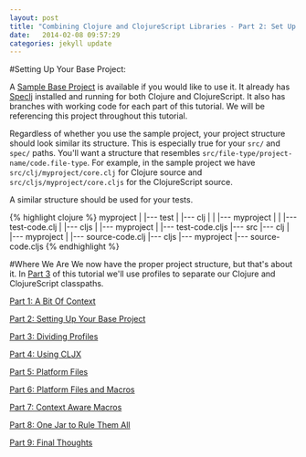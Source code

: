 ```yaml
---
layout: post
title: "Combining Clojure and ClojureScript Libraries - Part 2: Set Up Your Base Project"
date:   2014-02-08 09:57:29
categories: jekyll update
---
```


[8thLight]: https://8thlight.com
[speclj]:    https://github.com/slagyr/speclj 
[sample_project]: https://github.com/AndrewZures/combining_clj_cljs_libraries/tree/base_project

[part_1]: http://andrewzures.github.io/jekyll/update/2014/02/08/clj-cljs-pt1-context.html 
[part_2]: http://andrewzures.github.io/jekyll/update/2014/02/08/clj-cljs-pt2-setup.html
[part_3]: http://andrewzures.github.io/jekyll/update/2014/02/08/clj-cljs-pt3-dividing-profiles.html
[part_4]: http://andrewzures.github.io/jekyll/update/2014/02/08/clj-cljs-pt4-cljx.html
[part_5]: http://andrewzures.github.io/jekyll/update/2014/02/08/clj-cljs-pt5-platform.html
[part_6]: http://andrewzures.github.io/jekyll/update/2014/02/08/clj-cljs-pt6-platform-and-macros.html
[part_7]: http://andrewzures.github.io/jekyll/update/2014/02/08/clj-cljs-pt7-if-macros.html
[part_8]: http://andrewzures.github.io/jekyll/update/2014/02/08/clj-cljs-pt8-combining-profiles.html
[part_9]: http://andrewzures.github.io/jekyll/update/2014/02/08/clj-cljs-pt9-final-thoughts.html

#Setting Up Your Base Project:

A [Sample Base Project][sample_project] is available if you would like to use it.  It already has [Speclj][speclj] installed and running for both Clojure and ClojureScript.  It also has branches with working code for each part of this tutorial.  We will be referencing this project throughout this tutorial.  

Regardless of whether you use the sample project, your project structure should look similar its structure.  This is especially true for your `src/` and `spec/` paths.  You'll want a structure that resembles `src/file-type/project-name/code.file-type`.  For example, in the sample project we have `src/clj/myproject/core.clj` for Clojure source and `src/cljs/myproject/core.cljs` for the ClojureScript source. 

A similar structure should be used for your tests.

{% highlight clojure %}
myproject
   |
   |--- test
   |     |--- clj
   |     |    |--- myproject
   |     |            |--- test-code.clj
   |     |--- cljs
   |           |--- myproject
   |                   |--- test-code.cljs
   |--- src
         |--- clj
         |     |--- myproject
         |             |--- source-code.clj
         |--- cljs
              |--- myproject
                       |--- source-code.cljs
{% endhighlight %}

#Where We Are
We now have the proper project structure, but that's about it.  In [Part 3][part_3] of this tutorial we'll use profiles to separate our Clojure and ClojureScript classpaths.

[Part 1: A Bit Of Context][part_1]

[Part 2: Setting Up Your Base Project][part_2]

[Part 3: Dividing Profiles][part_3]

[Part 4: Using CLJX][part_4]

[Part 5: Platform Files][part_5]

[Part 6: Platform Files and Macros][part_6]

[Part 7: Context Aware Macros][part_7]

[Part 8: One Jar to Rule Them All][part_8]

[Part 9: Final Thoughts][part_9]

